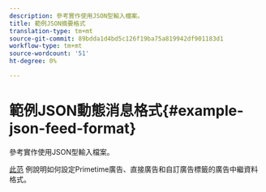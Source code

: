```yaml
---
description: 參考實作使用JSON型輸入檔案。
title: 範例JSON摘要格式
translation-type: tm+mt
source-git-commit: 89bdda1d4bd5c126f19ba75a819942df901183d1
workflow-type: tm+mt
source-wordcount: '51'
ht-degree: 0%

---
```



# 範例JSON動態消息格式{#example-json-feed-format}

參考實作使用JSON型輸入檔案。

[此范](https://help.adobe.com/en_US/primetime/api/reference_implementation/json-example.json) 例說明如何設定Primetime廣告、直接廣告和自訂廣告標籤的廣告中繼資料格式。